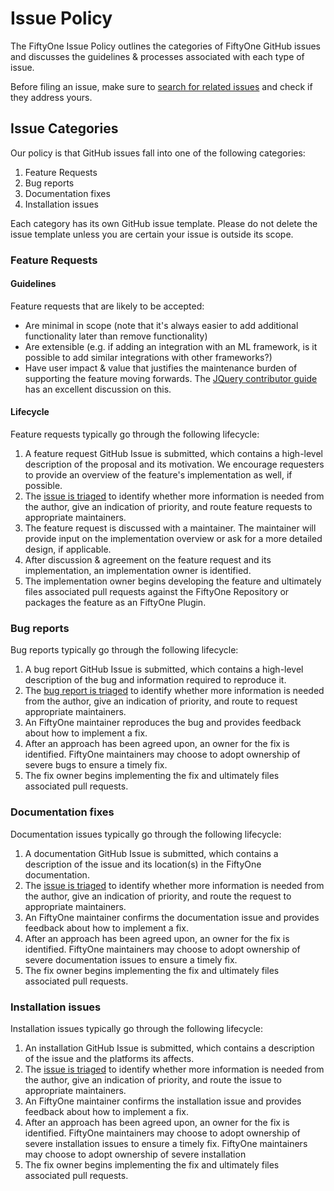 # Issue Policy

The FiftyOne Issue Policy outlines the categories of FiftyOne GitHub issues and
discusses the guidelines & processes associated with each type of issue.

Before filing an issue, make sure to
[search for related issues](https://github.com/voxel51/fiftyone/issues) and
check if they address yours.

## Issue Categories

Our policy is that GitHub issues fall into one of the following categories:

1. Feature Requests
2. Bug reports
3. Documentation fixes
4. Installation issues

Each category has its own GitHub issue template. Please do not delete the issue
template unless you are certain your issue is outside its scope.

### Feature Requests

#### Guidelines

Feature requests that are likely to be accepted:

-   Are minimal in scope (note that it's always easier to add additional
    functionality later than remove functionality)
-   Are extensible (e.g. if adding an integration with an ML framework, is it
    possible to add similar integrations with other frameworks?)
-   Have user impact & value that justifies the maintenance burden of
    supporting the feature moving forwards. The
    [JQuery contributor guide](https://contribute.jquery.org/open-source/#contributing-something-new)
    has an excellent discussion on this.

#### Lifecycle

Feature requests typically go through the following lifecycle:

1. A feature request GitHub Issue is submitted, which contains a high-level
   description of the proposal and its motivation. We encourage requesters to
   provide an overview of the feature's implementation as well, if possible.
2. The [issue is triaged](ISSUE_TRIAGE.md) to identify whether more information
   is needed from the author, give an indication of priority, and route feature
   requests to appropriate maintainers.
3. The feature request is discussed with a maintainer. The maintainer will
   provide input on the implementation overview or ask for a more detailed
   design, if applicable.
4. After discussion & agreement on the feature request and its implementation,
   an implementation owner is identified.
5. The implementation owner begins developing the feature and ultimately files
   associated pull requests against the FiftyOne Repository or packages the
   feature as an FiftyOne Plugin.

### Bug reports

Bug reports typically go through the following lifecycle:

1. A bug report GitHub Issue is submitted, which contains a high-level
   description of the bug and information required to reproduce it.
2. The [bug report is triaged](ISSUE_TRIAGE.md) to identify whether more
   information is needed from the author, give an indication of priority, and
   route to request appropriate maintainers.
3. An FiftyOne maintainer reproduces the bug and provides feedback about how to
   implement a fix.
4. After an approach has been agreed upon, an owner for the fix is identified.
   FiftyOne maintainers may choose to adopt ownership of severe bugs to ensure
   a timely fix.
5. The fix owner begins implementing the fix and ultimately files associated
   pull requests.

### Documentation fixes

Documentation issues typically go through the following lifecycle:

1. A documentation GitHub Issue is submitted, which contains a description of
   the issue and its location(s) in the FiftyOne documentation.
2. The [issue is triaged](ISSUE_TRIAGE.md) to identify whether more information
   is needed from the author, give an indication of priority, and route the
   request to appropriate maintainers.
3. An FiftyOne maintainer confirms the documentation issue and provides
   feedback about how to implement a fix.
4. After an approach has been agreed upon, an owner for the fix is identified.
   FiftyOne maintainers may choose to adopt ownership of severe documentation
   issues to ensure a timely fix.
5. The fix owner begins implementing the fix and ultimately files associated
   pull requests.

### Installation issues

Installation issues typically go through the following lifecycle:

1. An installation GitHub Issue is submitted, which contains a description of
   the issue and the platforms its affects.
2. The [issue is triaged](ISSUE_TRIAGE.md) to identify whether more information
   is needed from the author, give an indication of priority, and route the
   issue to appropriate maintainers.
3. An FiftyOne maintainer confirms the installation issue and provides feedback
   about how to implement a fix.
4. After an approach has been agreed upon, an owner for the fix is identified.
   FiftyOne maintainers may choose to adopt ownership of severe installation
   issues to ensure a timely fix. FiftyOne maintainers may choose to adopt
   ownership of severe installation
5. The fix owner begins implementing the fix and ultimately files associated
   pull requests.
